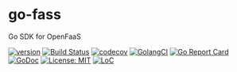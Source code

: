 # go-fass
Go SDK for OpenFaaS

[![version](https://img.shields.io/github/tag/vitwit/go-fass.svg)](https://github.com/vitwit/go-fass/releases/latest)
[![Build Status](https://circleci.com/gh/vitwit/go-fass.svg?style=svg)](https://circleci.com/gh/vitwit/go-fass)
[![codecov](https://codecov.io/gh/vitwit/go-fass/branch/master/graph/badge.svg)](https://codecov.io/gh/vitwit/go-fass)
[![GolangCI](https://golangci.com/badges/github.com/golangci/golangci-lint.svg)](https://golangci.com)
[![Go Report Card](https://goreportcard.com/badge/github.com/openfaas/faas)](https://goreportcard.com/report/github.com/openfaas/faas)[![GoDoc](https://godoc.org/github.com/vitwit/go-faas?status.svg)](https://godoc.org/github.com/vitwit/go-faas) [![License: MIT](https://img.shields.io/badge/License-MIT-yellow.svg)](https://opensource.org/licenses/MIT)
[![LoC](https://tokei.rs/b1/github/vitwit/go-fass)](https://github.com/vitwit/go-fass)
